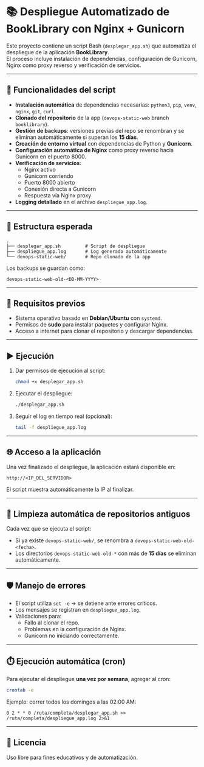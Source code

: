 
# 📚 Despliegue Automatizado de BookLibrary con Nginx + Gunicorn

Este proyecto contiene un script Bash (`desplegar_app.sh`) que automatiza el despliegue de la aplicación **BookLibrary**.  
El proceso incluye instalación de dependencias, configuración de Gunicorn, Nginx como proxy reverso y verificación de servicios.

---

## 🚀 Funcionalidades del script

- **Instalación automática** de dependencias necesarias: `python3`, `pip`, `venv`, `nginx`, `git`, `curl`.
- **Clonado del repositorio** de la app (`devops-static-web` branch `booklibrary`).
- **Gestión de backups**: versiones previas del repo se renombran y se eliminan automáticamente si superan los **15 días**.
- **Creación de entorno virtual** con dependencias de Python y **Gunicorn**.
- **Configuración automática de Nginx** como proxy reverso hacia Gunicorn en el puerto 8000.
- **Verificación de servicios**:
  - Nginx activo
  - Gunicorn corriendo
  - Puerto 8000 abierto
  - Conexión directa a Gunicorn
  - Respuesta vía Nginx proxy
- **Logging detallado** en el archivo `despliegue_app.log`.

---

## 📂 Estructura esperada

```
.
├── desplegar_app.sh         # Script de despliegue
├── despliegue_app.log       # Log generado automáticamente
└── devops-static-web/       # Repo clonado de la app
```

Los backups se guardan como:
```
devops-static-web-old-<DD-MM-YYYY>
```

---

## 🔧 Requisitos previos

- Sistema operativo basado en **Debian/Ubuntu** con `systemd`.
- Permisos de **sudo** para instalar paquetes y configurar Nginx.
- Acceso a internet para clonar el repositorio y descargar dependencias.

---

## ▶️ Ejecución

1. Dar permisos de ejecución al script:
   ```bash
   chmod +x desplegar_app.sh
   ```

2. Ejecutar el despliegue:
   ```bash
   ./desplegar_app.sh
   ```

3. Seguir el log en tiempo real (opcional):
   ```bash
   tail -f despliegue_app.log
   ```

---

## 🌐 Acceso a la aplicación

Una vez finalizado el despliegue, la aplicación estará disponible en:

```
http://<IP_DEL_SERVIDOR>
```

El script muestra automáticamente la IP al finalizar.

---

## 🧹 Limpieza automática de repositorios antiguos

Cada vez que se ejecuta el script:
- Si ya existe `devops-static-web/`, se renombra a `devops-static-web-old-<fecha>`.
- Los directorios `devops-static-web-old-*` con más de **15 días** se eliminan automáticamente.

---

## 🛡️ Manejo de errores

- El script utiliza `set -e` → se detiene ante errores críticos.
- Los mensajes se registran en `despliegue_app.log`.
- Validaciones para:
  - Fallo al clonar el repo.
  - Problemas en la configuración de Nginx.
  - Gunicorn no iniciando correctamente.

---

## ⏱️ Ejecución automática (cron)

Para ejecutar el despliegue **una vez por semana**, agregar al cron:

```bash
crontab -e
```

Ejemplo: correr todos los domingos a las 02:00 AM:
```
0 2 * * 0 /ruta/completa/desplegar_app.sh >> /ruta/completa/despliegue_app.log 2>&1
```

---

## 📄 Licencia

Uso libre para fines educativos y de automatización.
